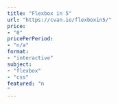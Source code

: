 ```yaml
---
title: "Flexbox in 5"
url: "https://cvan.io/flexboxin5/"
price: 
- "0"
pricePerPeriod: 
- "n/a"
format: 
- "interactive"
subject: 
- "flexbox"
- "css"
featured: "n"
---
```

